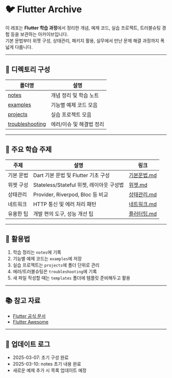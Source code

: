 # 🐦 Flutter Archive

이 레포는 **Flutter 학습 과정**에서 정리한 개념, 예제 코드, 실습 프로젝트, 트러블슈팅 경험 등을 보관하는 아카이브입니다.  
기본 문법부터 위젯 구성, 상태관리, 패키지 활용, 실무에서 만난 문제 해결 과정까지 폭넓게 다룹니다.

---

## 📂 디렉토리 구성

| 폴더명 | 설명 |
|---|---|
| [notes](./notes) | 개념 정리 및 학습 노트 |
| [examples](./examples) | 기능별 예제 코드 모음 |
| [projects](./projects) | 실습 프로젝트 모음 |
| [troubleshooting](./troubleshooting) | 에러/이슈 및 해결법 정리 |

---

## 📖 주요 학습 주제

| 주제 | 설명 | 링크 |
|---|---|---|
| 기본 문법 | Dart 기본 문법 및 Flutter 기초 구성 | [기본문법.md](./notes/기본문법.md) |
| 위젯 구성 | Stateless/Stateful 위젯, 레이아웃 구성법 | [위젯.md](./notes/위젯.md) |
| 상태관리 | Provider, Riverpod, Bloc 등 비교 | [상태관리.md](./notes/상태관리.md) |
| 네트워크 | HTTP 통신 및 에러 처리 패턴 | [네트워크.md](./notes/네트워크.md) |
| 유용한 팁 | 개발 편의 도구, 성능 개선 팁 | [플러터팁.md](./notes/플러터팁.md) |

---

## 📑 활용법
1. 학습 정리는 `notes`에 기록
2. 기능별 예제 코드는 `examples`에 저장
3. 실습 프로젝트는 `projects`에 폴더 단위로 관리
4. 에러/트러블슈팅은 `troubleshooting`에 기록
5. 새 파일 작성할 때는 `templates` 폴더에 템플릿 준비해두고 활용

---

## 📚 참고 자료
- [Flutter 공식 문서](https://docs.flutter.dev/)
- [Flutter Awesome](https://github.com/Solido/awesome-flutter)

---

## 📢 업데이트 로그
- 2025-03-07: 초기 구성 완료
- 2025-03-10: notes 초기 내용 완료
- 새로운 예제 추가 시 목록 업데이트 예정

